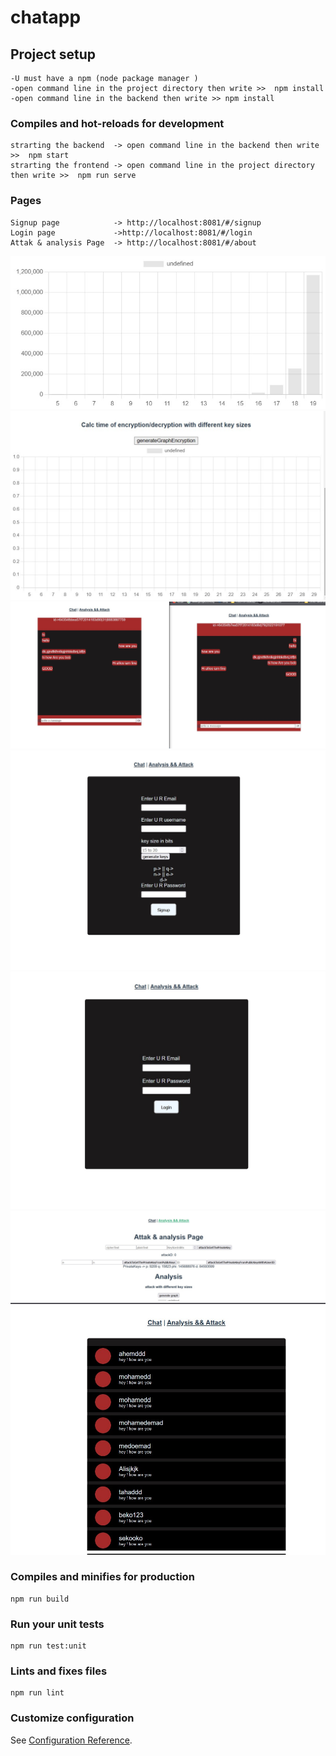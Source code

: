# chatapp

## Project setup
```
-U must have a npm (node package manager )
-open command line in the project directory then write >>  npm install
-open command line in the backend then write >> npm install
```

### Compiles and hot-reloads for development
```
strarting the backend  -> open command line in the backend then write >>  npm start
strarting the frontend -> open command line in the project directory then write >>  npm run serve
```
### Pages
```
Signup page            -> http://localhost:8081/#/signup
Login page             ->http://localhost:8081/#/login
Attak & analysis Page  -> http://localhost:8081/#/about
```
![alt text](https://github.com/abdalhamedemad/chat-app/blob/main/photos/1.jpg?raw=true)
![alt text](https://github.com/abdalhamedemad/chat-app/blob/main/photos/2.jpg?raw=true)
![alt text](https://github.com/abdalhamedemad/chat-app/blob/main/photos/3.jpg?raw=true)
![alt text](https://github.com/abdalhamedemad/chat-app/blob/main/photos/4.jpg?raw=true)
![alt text](https://github.com/abdalhamedemad/chat-app/blob/main/photos/5.jpg?raw=true)
![alt text](https://github.com/abdalhamedemad/chat-app/blob/main/photos/6.jpg?raw=true)
![alt text](https://github.com/abdalhamedemad/chat-app/blob/main/photos/7.jpg?raw=true)

### Compiles and minifies for production
```
npm run build
```

### Run your unit tests
```
npm run test:unit
```

### Lints and fixes files
```
npm run lint
```

### Customize configuration
See [Configuration Reference](https://cli.vuejs.org/config/).
